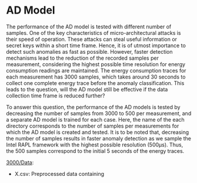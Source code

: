 # AD Model
The performance of the AD model is tested with different number of samples. One of the key characteristics of micro-architectural attacks is their speed
of operation. These attacks can steal useful information or secret keys within a short time frame. Hence, it is of utmost importance to detect such anomalies
as fast as possible. However, faster detection mechanisms lead to the reduction of the recorded samples per measurement, considering the highest possible time
resolution for energy consumption readings are maintained. The energy consumption traces for each measurement has 3000 samples, which takes around
30 seconds to collect one complete energy trace before the anomaly classification. This leads to the question, will the AD model still be effective if the data
collection time frame is reduced further?

To answer this question, the performance of the AD models is tested by decreasing the number of samples from 3000 to 500 per measurement, and a
separate AD model is trained for each case. Here, the name of the each directory corresponds to the number of samples per measurements for which the AD model is 
created and tested. It is to be noted that, decreasing the number of samples results in faster anomaly detection as we sample the Intel RAPL framework with the highest possible resolution (500μs). Thus, the 500 samples correspond to the initial 5 seconds of the energy traces.

[3000/Data](https://github.com/Diptakuet/MAD-EN-Microarchitectural-Attack-Detection/tree/main/AD_Model/3000/Data): 
* X.csv: Preprocessed data containing 








